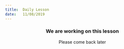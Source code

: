 ```yaml
---
title:  Daily Lesson
date:   11/08/2019
---
```


### <center>We are working on this lesson</center>
<center>Please come back later</center>